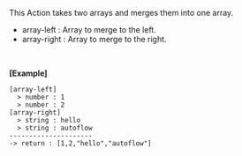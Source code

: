 This Action takes two arrays and merges them into one array.
<br/>
- array-left : Array to merge to the left.
- array-right : Array to merge to the right.

<br/>

**[Example]**

```
[array-left]
  > number : 1
  > number : 2
[array-right]
  > string : hello
  > string : autoflow
---------------------
-> return : [1,2,"hello","autoflow"]
```

